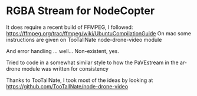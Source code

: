 # RGBA Stream for NodeCopter

It does require a recent build of FFMPEG, I followed:
https://ffmpeg.org/trac/ffmpeg/wiki/UbuntuCompilationGuide
On mac some instructions are given on TooTallNate node-drone-video module

And error handling ... well... Non-existent, yes.

Tried to code in a somewhat similar style to how the PaVEstream in the ar-drone module was written for consistency

Thanks to TooTallNate, I took most of the ideas by looking at https://github.com/TooTallNate/node-drone-video
